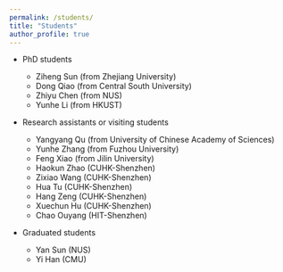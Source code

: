 ```yaml
---
permalink: /students/
title: "Students"
author_profile: true
---
```


- PhD students
	- Ziheng Sun (from Zhejiang University)
	- Dong Qiao (from Central South University)
	- Zhiyu Chen (from NUS)
	- Yunhe Li (from HKUST)

- Research assistants or visiting students
	- Yangyang Qu (from University of Chinese Academy of Sciences) 
	- Yunhe Zhang (from Fuzhou University)
	- Feng Xiao (from Jilin University)
	- Haokun Zhao (CUHK-Shenzhen)
	- Zixiao Wang (CUHK-Shenzhen)
 	- Hua Tu (CUHK-Shenzhen)
  	- Hang Zeng (CUHK-Shenzhen)
  	- Xuechun Hu (CUHK-Shenzhen)
  	- Chao Ouyang (HIT-Shenzhen)

- Graduated students
	- Yan Sun (NUS)
	- Yi Han (CMU)
 

